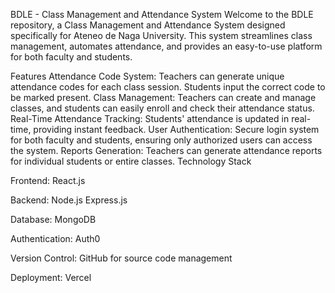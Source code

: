 BDLE - Class Management and Attendance System
Welcome to the BDLE repository, a Class Management and Attendance System designed specifically for Ateneo de Naga University. This system streamlines class management, automates attendance, and provides an easy-to-use platform for both faculty and students.

Features
Attendance Code System: Teachers can generate unique attendance codes for each class session. Students input the correct code to be marked present.
Class Management: Teachers can create and manage classes, and students can easily enroll and check their attendance status.
Real-Time Attendance Tracking: Students' attendance is updated in real-time, providing instant feedback.
User Authentication: Secure login system for both faculty and students, ensuring only authorized users can access the system.
Reports Generation: Teachers can generate attendance reports for individual students or entire classes.
Technology Stack

Frontend:
React.js 

Backend:
Node.js
Express.js

Database:
MongoDB 

Authentication:
Auth0

Version Control:
GitHub for source code management

Deployment:
Vercel
